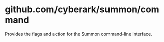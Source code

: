 # github.com/cyberark/summon/command

Provides the flags and action for the Summon command-line interface.